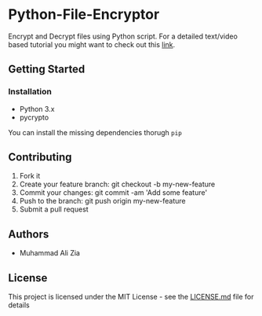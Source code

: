 # Python-File-Encryptor
Encrypt and Decrypt files using Python script. For a detailed text/video based tutorial you might want to check out this [link](http://www.letscodepro.com/encryption-in-python-using-pycrypto/).

## Getting Started

### Installation
* Python 3.x
* pycrypto

You can install the missing dependencies thorugh `pip`

## Contributing

1. Fork it
2. Create your feature branch: git checkout -b my-new-feature
3. Commit your changes: git commit -am 'Add some feature'
4. Push to the branch: git push origin my-new-feature
5. Submit a pull request

## Authors

+ Muhammad Ali Zia

## License

This project is licensed under the MIT License - see the [LICENSE.md](https://github.com/the-javapocalypse/Python-File-Encryptor/blob/master/License.txt) file for details
